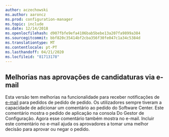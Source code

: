 ```yaml
---
author: aczechowski
ms.author: aaroncz
ms.prod: configuration-manager
ms.topic: include
ms.date: 12/14/2018
ms.openlocfilehash: d907fbfe9efa4106bab5bebe13a207fa9899a384
ms.sourcegitcommit: bbf820c35414bf2cba356f30fe047c1a34c5384d
ms.translationtype: MT
ms.contentlocale: pt-PT
ms.lasthandoff: 04/21/2020
ms.locfileid: "81713178"
---
```

## <a name="improvements-to-application-approvals-via-email"></a><a name="bkmk_email"></a>Melhorias nas aprovações de candidaturas via e-mail
<!--3594063-->
Esta versão tem melhorias na funcionalidade para receber notificações de [e-mail](../../../../apps/deploy-use/app-approval.md#bkmk_email-approve) para pedidos de pedido de pedido. Os utilizadores sempre tiveram a capacidade de adicionar um comentário ao pedido do Software Center. Este comentário mostra o pedido de aplicação na consola Do Gestor de Configuração. Agora esse comentário também mostra no e-mail. Incluir este comentário no e-mail ajuda os aprovadores a tomar uma melhor decisão para aprovar ou negar o pedido.

